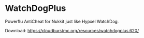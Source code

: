# WatchDogPlus
Powerflu AntiCheat for Nukkit just like Hypxel WatchDog.

Download: https://cloudburstmc.org/resources/watchdogplus.620/

